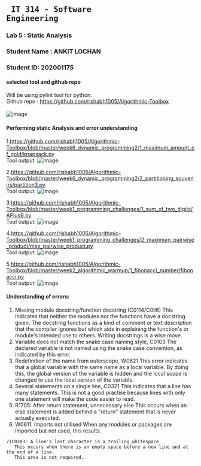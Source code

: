 ## <pre>             IT 314 - Software Engineering </pre> 
### Lab 5 : Static Analysis
### Student Name : ANKIT LOCHAN
### Student ID: 202001175

####  selected tool and github repo

Will be using pylint tool for python.<br/>
Github repo : https://github.com/rishabh1005/Algorithmic-Toolbox
<br/><br/>
![image](https://user-images.githubusercontent.com/124247870/225575119-c5a10a69-531c-4b2a-b912-aafa33568ac3.png)

#### Performing static Analysis and error understanding
1.https://github.com/rishabh1005/Algorithmic-Toolbox/blob/master/week6_dynamic_programming2/1_maximum_amount_of_gold/knapsack.py
<br/>Tool output: 
![image](https://user-images.githubusercontent.com/124247870/225579015-91df3ba6-c0e6-43f6-a48b-dd1007672bea.png)

2.https://github.com/rishabh1005/Algorithmic-Toolbox/blob/master/week6_dynamic_programming2/2_partitioning_souvenirs/partition3.py
<br/>Tool output: 
![image](https://user-images.githubusercontent.com/124247870/225579190-f79e042b-1ed3-47a3-8718-54530aa1db54.png)

3.https://github.com/rishabh1005/Algorithmic-Toolbox/blob/master/week1_programming_challenges/1_sum_of_two_digits/APlusB.py
<br/>Tool output: 
![image](https://user-images.githubusercontent.com/124247870/225579850-5e2f3ac2-b863-432d-af33-15cb0dc514e5.png)

4.https://github.com/rishabh1005/Algorithmic-Toolbox/blob/master/week1_programming_challenges/2_maximum_pairwise_product/max_pairwise_product.py
<br/>Tool output: 
![image](https://user-images.githubusercontent.com/124247870/225579972-0a71c856-89ee-417e-80d3-7b035c3082c6.png)

5.https://github.com/rishabh1005/Algorithmic-Toolbox/blob/master/week2_algorithmic_warmup/1_fibonacci_number/fibonacci.py
<br/>Tool output: 
![image](https://user-images.githubusercontent.com/124247870/225580063-e98f2ac2-eb87-4bf4-bd39-c6ad1bb2471a.png)


#### Understanding of errors: 
1) Missing module docstring/function docstring (C0114/C0ll6)
This indicates that neither the modules nor the functions have a docstring given. The docstring functions as a kind of comment or text description that the compiler ignores but which aids in explaining the function's or module's intended use to others. Writing docstrings is a wise move.
2) Variable does not match the snake case naming style, C0103
The declared variable is not named using the snake case convention, as indicated by this error.
3) Redefinition of the name from outerscope, W0621
This error indicates that a global variable with the same name as a local variable. By doing this, the global version of the variable is hidden and the local scope is changed to use the local version of the variable.
  4) Several statements on a single line, C0321
This indicates that a line has many statements. This is not a good practise because lines with only one statement will make the code easier to read.
  5) R1705: After return statement, unnecessary else
    This occurs when an else statement is added behind a "return" statement that is never actually executed.
  6) W0611: Imports not utilised When any modules or packages are imported but not used, this results.
  
    7)C0303: A line's last character is a trailing whitespace
       This occurs when there is an empty space before a new line and at the end of a line.
       This area is not required.


